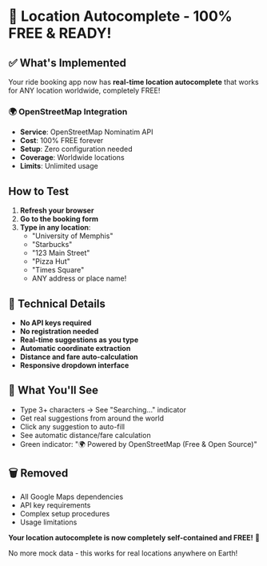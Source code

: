 # 🎉 Location Autocomplete - 100% FREE & READY!

## ✅ What's Implemented

Your ride booking app now has **real-time location autocomplete** that works for ANY location worldwide, completely FREE!

### 🌍 **OpenStreetMap Integration**
- **Service**: OpenStreetMap Nominatim API
- **Cost**: 100% FREE forever
- **Setup**: Zero configuration needed
- **Coverage**: Worldwide locations
- **Limits**: Unlimited usage

## **How to Test**

1. **Refresh your browser**
2. **Go to the booking form**
3. **Type in any location**:
   - "University of Memphis"
   - "Starbucks"
   - "123 Main Street"
   - "Pizza Hut"
   - "Times Square"
   - ANY address or place name!

## 🔧 **Technical Details**

- **No API keys required**
- **No registration needed**
- **Real-time suggestions as you type**
- **Automatic coordinate extraction**
- **Distance and fare auto-calculation**
- **Responsive dropdown interface**

## 🌟 **What You'll See**

- Type 3+ characters → See "Searching..." indicator
- Get real suggestions from around the world
- Click any suggestion to auto-fill
- See automatic distance/fare calculation
- Green indicator: "🌍 Powered by OpenStreetMap (Free & Open Source)"

## 🗑️ **Removed**

- All Google Maps dependencies
- API key requirements
- Complex setup procedures
- Usage limitations

**Your location autocomplete is now completely self-contained and FREE!** 🎉

No more mock data - this works for real locations anywhere on Earth!

